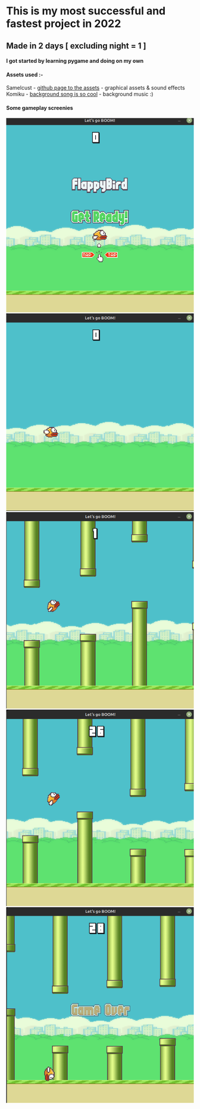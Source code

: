 # This is my most successful and fastest project in 2022
## Made in 2 days [ excluding night = 1 ]
#### I got started by learning pygame and doing on my own

#### Assets used :-
Samelcust - [github page to the assets](https://github.com/samuelcust/flappy-bird-assets) - graphical assets & sound effects <br>
Komiku - [background song is so cool](https://www.chosic.com/download-audio/24995/) - background music :)


#### Some gameplay screenies
<img src="footages/0.png"></img>
<img src="footages/1.png"></img>
<img src="footages/2.png"></img>
<img src="footages/3.png"></img>
<img src="footages/4.png"></img>
